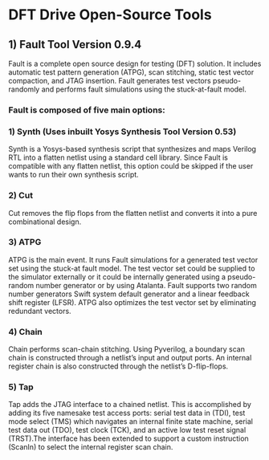 # DFT Drive Open-Source Tools
## 1) Fault Tool Version 0.9.4
Fault is a complete open source design for testing (DFT) solution. It includes automatic test pattern generation (ATPG), scan stitching, static test vector compaction, and JTAG insertion. Fault generates test vectors pseudo-randomly and performs fault simulations using the stuck-at-fault model.
### Fault is composed of five main options:
### 1) Synth (Uses inbuilt Yosys Synthesis Tool Version 0.53)
Synth is a Yosys-based synthesis script that synthesizes and maps Verilog RTL into a flatten netlist using a standard cell library. Since Fault is compatible with any flatten netlist, this option could be skipped if the user wants to run their own synthesis script.
### 2) Cut
Cut removes the flip flops from the flatten netlist and converts it into a pure combinational design.
### 3) ATPG
ATPG is the main event. It runs Fault simulations for a generated test vector set using the stuck-at fault model. The test vector set could be supplied to the simulator externally or it could be internally generated using a pseudo-random number generator or by using Atalanta.
Fault supports two random number generators Swift system default generator and a linear feedback shift register (LFSR).
ATPG also optimizes the test vector set by eliminating redundant vectors.
### 4) Chain
Chain performs scan-chain stitching. Using Pyverilog, a boundary scan chain is constructed through a netlist’s input and output ports. An internal register chain is also constructed through the netlist’s D-flip-flops.
### 5) Tap
Tap adds the JTAG interface to a chained netlist. This is accomplished by adding its five namesake test access ports: serial test data in (TDI), test mode select (TMS) which navigates an internal finite state machine, serial test data out (TDO), test clock (TCK), and an active low test reset signal (TRST).The interface has been extended to support a custom instruction (ScanIn) to select the internal register scan chain.
